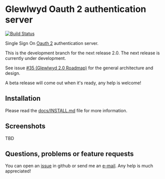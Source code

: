 # Glewlwyd Oauth 2 authentication server

[![Build Status](https://travis-ci.com/babelouest/glewlwyd.svg?branch=master)](https://travis-ci.com/babelouest/glewlwyd)

Single Sign On [Oauth 2](https://oauth.net/2/) authentication server.

This is the development branch for the next release 2.0. The next release is currently under development.

See issue [#35 (Glewlwyd 2.0 Roadmap)](https://github.com/babelouest/glewlwyd/issues/35) for the general architecture and design.

A beta release will come out when it's ready, any help is welcome!

## Installation

Please read the [docs/INSTALL.md](docs/INSTALL.md) file for more information.

## Screenshots

TBD

## Questions, problems or feature requests

You can open an [issue](https://github.com/babelouest/glewlwyd/issues) in github or send me an [e-mail](mailto:mail@babelouest.org). Any help is much appreciated!
